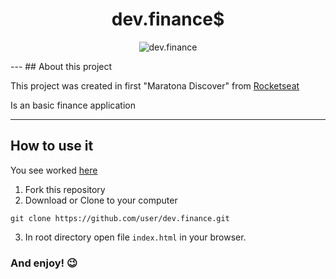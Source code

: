 <h1 align="center"><strong> dev.finance$</strong></h1>

 <p align="center">
    <img alt="dev.finance" src="./image/dev.finance$.gif">
</p>
---
## About this project

This project was created in first "Maratona Discover" from [Rocketseat](https://rocketseat.com.br/)

Is an basic finance application

***
## How to use it

You see worked [here](https://jeferson1.github.io/dev.finance/)

1. Fork this repository
2. Download or Clone to your computer

<pre><code>git clone https://github.com/user/dev.finance.git
</code></pre>

3. In root directory open file `index.html` in your browser.

### And enjoy!  😉